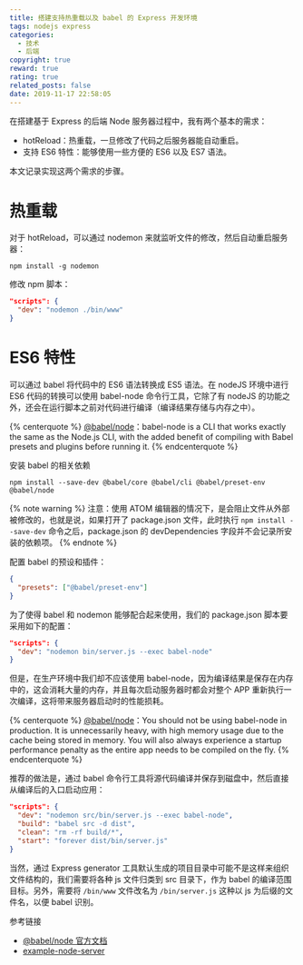 ```yaml
---
title: 搭建支持热重载以及 babel 的 Express 开发环境
tags: nodejs express
categories:
  - 技术
  - 后端
copyright: true
reward: true
rating: true
related_posts: false
date: 2019-11-17 22:58:05
---
```


在搭建基于 Express 的后端 Node 服务器过程中，我有两个基本的需求：

- hotReload：热重载，一旦修改了代码之后服务器能自动重启。
- 支持 ES6 特性：能够使用一些方便的 ES6 以及 ES7 语法。

本文记录实现这两个需求的步骤。

<!-- more -->

# 热重载

对于 hotReload，可以通过 nodemon 来就监听文件的修改，然后自动重启服务器：

```
npm install -g nodemon
```

修改 npm 脚本：

```json package.json
"scripts": {
  "dev": "nodemon ./bin/www"
}
```

# ES6 特性

可以通过 babel 将代码中的 ES6 语法转换成 ES5 语法。在 nodeJS 环境中进行 ES6 代码的转换可以使用 babel-node 命令行工具，它除了有 nodeJS 的功能之外，还会在运行脚本之前对代码进行编译（编译结果存储与内存之中）。

{% centerquote %}
[@babel/node](https://babeljs.io/docs/en/babel-node)：babel-node is a CLI that works exactly the same as the Node.js CLI, with the added benefit of compiling with Babel presets and plugins before running it.
{% endcenterquote %}

安装 babel 的相关依赖

```
npm install --save-dev @babel/core @babel/cli @babel/preset-env @babel/node
```

{% note warning %}
注意：使用 ATOM 编辑器的情况下，是会阻止文件从外部被修改的，也就是说，如果打开了 package.json 文件，此时执行 `npm install --save-dev` 命令之后，package.json 的 devDependencies 字段并不会记录所安装的依赖项。
{% endnote %}

配置 babel 的预设和插件：

```json .babelrc
{
  "presets": ["@babel/preset-env"]
}
```

为了使得 babel 和 nodemon 能够配合起来使用，我们的 package.json 脚本要采用如下的配置：

```json package.json
"scripts": {
  "dev": "nodemon bin/server.js --exec babel-node"
}
```

但是，在生产环境中我们却不应该使用 babel-node，因为编译结果是保存在内存中的，这会消耗大量的内存，并且每次启动服务器时都会对整个 APP 重新执行一次编译，这将带来服务器启动时的性能损耗。

{% centerquote %}
[@babel/node](https://babeljs.io/docs/en/babel-node)：You should not be using babel-node in production. It is unnecessarily heavy, with high memory usage due to the cache being stored in memory. You will also always experience a startup performance penalty as the entire app needs to be compiled on the fly.
{% endcenterquote %}

推荐的做法是，通过 babel 命令行工具将源代码编译并保存到磁盘中，然后直接从编译后的入口启动应用：

```json package.json
"scripts": {
  "dev": "nodemon src/bin/server.js --exec babel-node",
  "build": "babel src -d dist",
  "clean": "rm -rf build/*",
  "start": "forever dist/bin/server.js"
}
```

当然，通过 Express generator 工具默认生成的项目目录中可能不是这样来组织文件结构的，我们需要将各种 js 文件归类到 src 目录下，作为 babel 的编译范围目标。另外，需要将 `/bin/www` 文件改名为 `/bin/server.js` 这种以 js 为后缀的文件名，以便 babel 识别。

<div class="reference-linking">参考链接</div>

- [@babel/node 官方文档](https://babeljs.io/docs/en/babel-node)
- [example-node-server](https://github.com/babel/example-node-server)
